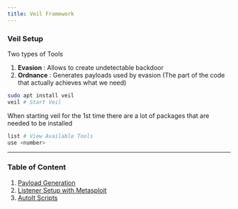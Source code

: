 ```yaml
---
title: Veil Framework
---
```


### Veil Setup

Two types of Tools

1. **Evasion** : Allows to create undetectable backdoor
2. **Ordnance** : Generates payloads used by evasion (The part of the code that actually achieves what we need)

````bash
sudo apt install veil
veil # Start Veil
````

When starting veil for the 1st time there are a lot of packages that are needed to be installed

````bash
list # View Available Tools
use <number>
````

---

### Table of Content

1. [Payload Generation](Payload%20Generation.md)
1. [Listener Setup with Metasploit](Listener%20Setup%20with%20Metasploit.md)
1. [AutoIt Scripts](AutoIt%20Scripts.md)